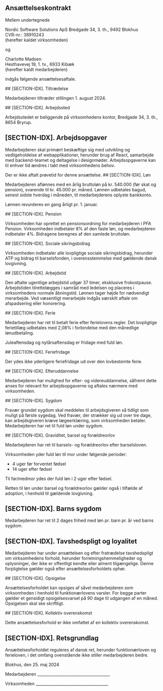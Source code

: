 ## Ansættelseskontrakt

Mellem undertegnede

<company-name>Nordic Software Solutions ApS</company-name>
Bredgade 34, 3. th., 9492 Blokhus  
CVR-nr.: 38910243  
(herefter kaldet virksomheden)

og

Charlotte Madsen  
Hesthavevej 19, 1. tv., 6933 Kibæk  
(herefter kaldt medarbejderen)

indgås følgende ansættelsesaftale.

<start-date>
## [SECTION-IDX]. Tiltrædelse

Medarbejderen tiltræder stillingen 1. august 2024.
</start-date>

<location>
## [SECTION-IDX]. Arbejdssted

Arbejdsstedet er beliggende på virksomhedens kontor, Bredgade 34, 3. th., 8654 Bryrup.
</location>

<title>
## [SECTION-IDX]. Stillingsbetegnelse

Medarbejderen er ansat som Frontend Udvikler.
</title>

## [SECTION-IDX]. Arbejdsopgaver

Medarbejderen skal primært beskæftige sig med udvikling og vedligeholdelse af webapplikationer, herunder brug af React, samarbejde med backend-teamet og deltagelse i designmøder. Arbejdsopgaverne kan til enhver tid ændres i takt med virksomhedens behov.

<trial-period>
Der er ikke aftalt prøvetid for denne ansættelse.
</trial-period>

<salary>
## [SECTION-IDX]. Løn

Medarbejderen aflønnes med en årlig bruttoløn på kr. 540.000 (før skat og pension), svarende til kr. 45.000 pr. måned. Lønnen udbetales bagud, senest sidste hverdag i måneden, til medarbejderens oplyste bankkonto.

Lønnen revurderes en gang årligt pr. 1. januar.
</salary>

<pension>
## [SECTION-IDX]. Pension

Virksomheden har oprettet en pensionsordning for medarbejderen i PFA Pension. Virksomheden indbetaler 8% af den faste løn, og medarbejderen indbetaler 4%. Bidragene beregnes af den samlede bruttoløn.
</pension>

<social-security>
## [SECTION-IDX]. Sociale sikringsbidrag

Virksomheden indbetaler alle lovpligtige sociale sikringsbidrag, herunder ATP og bidrag til barselsfonden, i overensstemmelse med gældende dansk lovgivning.
</social-security>

<work-time>
## [SECTION-IDX]. Arbejdstid

Den aftalte ugentlige arbejdstid udgør 37 timer, eksklusive frokostpause. Arbejdstiden tilrettelægges i samråd med ledelsen og placeres i virksomhedens normale åbningstid. Lønnen tager højde for nødvendigt merarbejde. Ved væsentligt merarbejde indgås særskilt aftale om afspadsering eller honorering.
</work-time>

<holiday>
## [SECTION-IDX]. Ferie

Medarbejderen har ret til betalt ferie efter ferielovens regler. Det lovpligtige ferietillæg udbetales med 2,08% i forbindelse med den månedlige lønudbetaling.

Juleaftensdag og nytårsaftensdag er fridage med fuld løn.
</holiday>

<extra-holiday>
## [SECTION-IDX]. Feriefridage

Der ydes ikke yderligere feriefridage ud over den lovbestemte ferie.
</extra-holiday>

<training>
## [SECTION-IDX]. Efteruddannelse

Medarbejderen har mulighed for efter- og videreuddannelse, såfremt dette anses for relevant for arbejdsopgaverne og aftales nærmere med virksomheden.
</training>

<illness>
## [SECTION-IDX]. Sygdom

Fravær grundet sygdom skal meddeles til arbejdsgiveren så tidligt som muligt på første sygedag. Ved fravær, der strækker sig ud over tre dage, kan arbejdsgiveren kræve lægeerklæring, som virksomheden betaler. Medarbejderen har ret til fuld løn under sygdom.
</illness>

<parental-leave>
## [SECTION-IDX]. Graviditet, barsel og forældreorlov

Medarbejderen har ret til barsels- og forældreorlov efter barselsloven.

Virksomheden yder fuld løn til mor under følgende perioder:

- 4 uger før forventet fødsel  
- 14 uger efter fødsel

Til far/medmor ydes der fuld løn i 2 uger efter fødsel.

Retten til løn under barsel og forældreorlov gælder også i tilfælde af adoption, i henhold til gældende lovgivning.
</parental-leave>

## [SECTION-IDX]. Barns sygdom

Medarbejderen har ret til 2 dages frihed med løn pr. barn pr. år ved barns sygdom.

## [SECTION-IDX]. Tavshedspligt og loyalitet

Medarbejderen har under ansættelsen og efter fratrædelse tavshedspligt om virksomhedens forhold, herunder forretningshemmeligheder og oplysninger, der ikke er offentligt kendte eller alment tilgængelige. Denne forpligtelse gælder også efter ansættelsesforholdets ophør.

<termination>
## [SECTION-IDX]. Opsigelse

Ansættelsesforholdet kan opsiges af såvel medarbejderen som virksomheden i henhold til funktionærlovens varsler. For begge parter gælder et gensidigt opsigelsesvarsel på 90 dage til udgangen af en måned. Opsigelsen skal ske skriftligt.
</termination>

<collective-agreement>
## [SECTION-IDX]. Kollektiv overenskomst

Dette ansættelsesforhold er ikke omfattet af en kollektiv overenskomst.
</collective-agreement>

## [SECTION-IDX]. Retsgrundlag

Ansættelsesforholdet reguleres af dansk ret, herunder funktionærloven og ferieloven, i det omfang ovenstående ikke stiller medarbejderen bedre.

Blokhus, den 25. maj 2024

Medarbejderen _____________________________________

Virksomheden _____________________________________